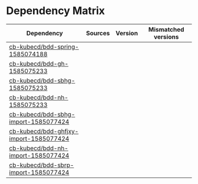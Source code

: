 # Dependency Matrix

Dependency | Sources | Version | Mismatched versions
---------- | ------- | ------- | -------------------
[cb-kubecd/bdd-spring-1585074188](https://github.com/cb-kubecd/bdd-spring-1585074188.git) |  | []() | 
[cb-kubecd/bdd-gh-1585075233](https://github.com/cb-kubecd/bdd-gh-1585075233.git) |  | []() | 
[cb-kubecd/bdd-sbhg-1585075233](https://github.com/cb-kubecd/bdd-sbhg-1585075233.git) |  | []() | 
[cb-kubecd/bdd-nh-1585075233](https://github.com/cb-kubecd/bdd-nh-1585075233.git) |  | []() | 
[cb-kubecd/bdd-sbhg-import-1585077424](https://github.com/cb-kubecd/bdd-sbhg-import-1585077424.git) |  | []() | 
[cb-kubecd/bdd-ghfjxy-import-1585077424](https://github.com/cb-kubecd/bdd-ghfjxy-import-1585077424.git) |  | []() | 
[cb-kubecd/bdd-nh-import-1585077424](https://github.com/cb-kubecd/bdd-nh-import-1585077424.git) |  | []() | 
[cb-kubecd/bdd-sbrp-import-1585077424](https://github.com/cb-kubecd/bdd-sbrp-import-1585077424.git) |  | []() | 
